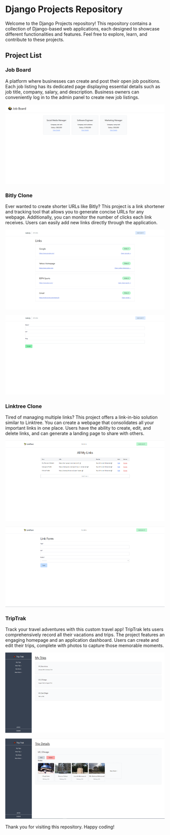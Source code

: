 # Django Projects Repository

Welcome to the Django Projects repository! This repository contains a collection of Django-based web applications, each designed to showcase different functionalities and features. Feel free to explore, learn, and contribute to these projects.

## Project List

### Job Board
A platform where businesses can create and post their open job positions. Each job listing has its dedicated page displaying essential details such as job title, company, salary, and description. Business owners can conveniently log in to the admin panel to create new job listings.

<kbd>
  
![Job board image](https://github.com/Sayed-Husain/django-projects/blob/main/images/jobs%20board.png)

</kbd>

### Bitly Clone
Ever wanted to create shorter URLs like Bitly? This project is a link shortener and tracking tool that allows you to generate concise URLs for any webpage. Additionally, you can monitor the number of clicks each link receives. Users can easily add new links directly through the application.

<kbd>
  
![Bitly Clone image 1](https://github.com/Sayed-Husain/django-projects/blob/main/images/bitly%20clone1.png)

</kbd>

<kbd>
  
![Bitly Clone image 2](https://github.com/Sayed-Husain/django-projects/blob/main/images/bitly%20clone2.png)

</kbd>

### Linktree Clone
Tired of managing multiple links? This project offers a link-in-bio solution similar to Linktree. You can create a webpage that consolidates all your important links in one place. Users have the ability to create, edit, and delete links, and can generate a landing page to share with others.
<kbd>

![Link Tree image 1](https://github.com/Sayed-Husain/django-projects/blob/main/images/linktree1.png)

</kbd>

<kbd>

![Link Tree image 1](https://github.com/Sayed-Husain/django-projects/blob/main/images/linktree2.png)

</kbd>


### TripTrak
Track your travel adventures with this custom travel app! TripTrak lets users comprehensively record all their vacations and trips. The project features an engaging homepage and an application dashboard. Users can create and edit their trips, complete with photos to capture those memorable moments.

<kbd>
  
![TripTrak image 1](https://github.com/Sayed-Husain/django-projects/blob/main/images/Trip%20Trak%201.png)

</kbd>

<kbd>

  ![TripTrak image 1](https://github.com/Sayed-Husain/django-projects/blob/main/images/Trip%20Trak%202.png)

</kbd>


Thank you for visiting this repository. Happy coding!
